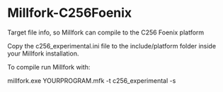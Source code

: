 # Millfork-C256Foenix
Target file info, so Millfork can compile to the C256 Foenix platform

Copy the c256_experimental.ini file to the include/platform folder inside your Millfork installation.

To compile run Millfork with:

millfork.exe YOURPROGRAM.mfk -t c256_experimental -s
